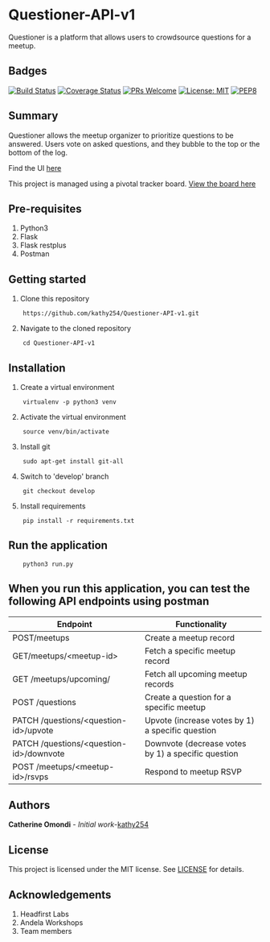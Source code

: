 # Questioner-API-v1

Questioner is a platform that allows users to crowdsource questions for a meetup.


Badges
----------------
[![Build Status](https://travis-ci.org/kathy254/Questioner-API-v1.svg?branch=develop)](https://travis-ci.org/kathy254/Questioner-API-v1)  [![Coverage Status](https://coveralls.io/repos/github/kathy254/Questioner-API-v1/badge.svg?branch=develop)](https://coveralls.io/github/kathy254/Questioner-API-v1?branch=develop) [![PRs Welcome](https://img.shields.io/badge/PRs-welcome-brightgreen.svg?style=flat-square)](http://makeapullrequest.com)   [![License: MIT](https://img.shields.io/badge/License-MIT-yellow.svg)](https://opensource.org/licenses/MIT)  [![PEP8](https://img.shields.io/badge/code%20style-pep8-green.svg)](https://www.python.org/dev/peps/pep-0008/) 

Summary
--------
Questioner allows the meetup organizer to prioritize questions to be answered. Users vote on asked questions, and they bubble to the top or the bottom of the log.

Find the UI [here](https://kathy254.github.io/Questioner-UI/UI/templates/)

This project is managed using a pivotal tracker board. [View the board here](https://www.pivotaltracker.com/n/projects/2235129)

Pre-requisites
----------------------
1. Python3
2. Flask
3. Flask restplus
4. Postman

Getting started
--------------------
1. Clone this repository
```
    https://github.com/kathy254/Questioner-API-v1.git
```

2. Navigate to the cloned repository
```
    cd Questioner-API-v1
```

Installation
---------------------------------
1. Create a virtual environment
```
    virtualenv -p python3 venv
```

2. Activate the virtual environment
```
    source venv/bin/activate
```

3. Install git
```
    sudo apt-get install git-all
```

4. Switch to 'develop' branch
```
    git checkout develop
```

5. Install requirements
```
    pip install -r requirements.txt
```
Run the application
---------------------------------
```
    python3 run.py
```

When you run this application, you can test the following API endpoints using postman
-----------------------------------------------

| Endpoint | Functionality |
----------|---------------
POST/meetups | Create a meetup record
GET/meetups/&lt;meetup-id&gt; | Fetch a specific meetup record
GET /meetups/upcoming/ | Fetch all upcoming meetup records
POST /questions | Create a question for a specific meetup
PATCH /questions/&lt;question-id&gt;/upvote | Upvote (increase votes by 1) a specific question
PATCH /questions/&lt;question-id&gt;/downvote | Downvote (decrease votes by 1) a specific question
POST /meetups/&lt;meetup-id&gt;/rsvps | Respond to meetup RSVP

Authors
-----------------------------
**Catherine Omondi** - _Initial work_-[kathy254](https:/github.com/kathy254)

License
--------------------------
This project is licensed under the MIT license. See [LICENSE](https://github.com/kathy254/Questioner-API-v1/blob/master/LICENSE) for details.

Acknowledgements
--------------------------------
1. Headfirst Labs
2. Andela Workshops
3. Team members



